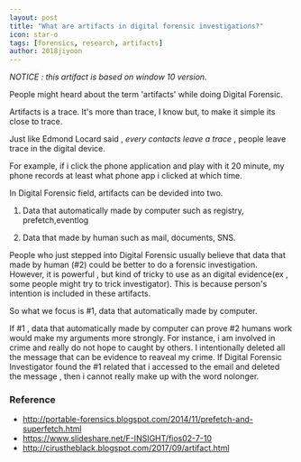 ```yaml
---
layout: post
title: "What are artifacts in digital forensic investigations?"
icon: star-o
tags: [forensics, research, artifacts]
author: 2018jiyoon
---
```


_NOTICE : this artifact is based on window 10 version._

People might heard about the term 'artifacts' while doing Digital Forensic.

Artifacts is a trace. It's more than trace, I know but, to make it simple its close to trace.

Just like Edmond Locard said , _every contacts leave a trace_ , people leave trace in the digital device.

For example, if i click the phone application and play with it 20 minute, my phone records at least what phone app i clicked at which time.

In Digital Forensic field, artifacts can be devided into two.

1. Data that automatically made by computer such as registry, prefetch,eventlog

2. Data that made by human such as mail, documents, SNS.

People who just stepped into Digital Forensic usually  believe that data that made by human (#2) could be better to do a forensic investigation. However, it is powerful , but kind of tricky to use as an digital evidence(ex , some people might try to trick investigator). This is because person's intention is included in these artifacts.

So what we focus is #1, data that automatically made by computer.

If #1 , data that automatically made by computer can prove #2 humans work would make my arguments more strongly. For instance, i am involved in crime and really do not hope to caught by others. I intentionally deleted all the message that can be evidence to reaveal my crime. If Digital Forensic Investigator found the #1 related that i accessed to the email and deleted the message , then i cannot really make up with the word nolonger.  

### Reference 

* http://portable-forensics.blogspot.com/2014/11/prefetch-and-superfetch.html
* https://www.slideshare.net/F-INSIGHT/fios02-7-10
* http://cirustheblack.blogspot.com/2017/09/artifact.html

